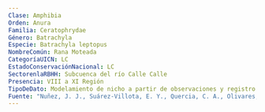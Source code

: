 ```yaml
---
Clase: Amphibia
Orden: Anura
Familia: Ceratophrydae
Género: Batrachyla
Especie: Batrachyla leptopus
NombreComún: Rana Moteada
CategoríaUICN: LC
EstadoConservaciónNacional: LC
SectorenlaRBHH: Subcuenca del río Calle Calle
Presencia: VIII a XI Región
TipoDeDato: Modelamiento de nicho a partir de observaciones y registro histórico
Fuente: "Nuñez, J. J., Suárez-Villota, E. Y., Quercia, C. A., Olivares, A. P., & Sites Jr, J. W. (2020). Phylogeographic analysis and species distribution modelling of the wood frog Batrachyla leptopus (Batrachylidae) reveal interglacial diversification in south western Patagonia. PeerJ, 8, e9980."
---
```

